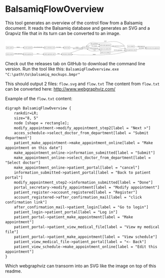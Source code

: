 BalsamiqFlowOverview
====================

This tool generates an overview of the control flow from a Balsamiq document.
It reads the Balsamiq database and generates an SVG and a Grapviz file that in its turn can be converted to an image.

[![cover_photo](https://github.com/EmileSonneveld/BalsamiqFlowOverview/blob/master/example_grapviz.svg)](https://gitcdn.link/repo/EmileSonneveld/BalsamiqFlowOverview/master/example_grapviz.svg)

Check out the releases tab on GitHub to download the command line version.
Run the tool like this:
```BalsamiqFlowOverview.exe "C:\path\to\balsamiq_mockups.bmpr"```

This should output 2 files: `flow.svg` and `flow.txt`
The content from `flow.txt` can be converted here: http://www.webgraphviz.com/

Example of the `flow.txt` content:
```
digraph BalsamiqFlowOverview {
	rankdir=LR;
	size="8, 5"
	node [shape = rectangle];
	modify_appointment->modify_appointment_step2[label = "Next >"]
	acces_schedule->select_doctor_from_department[label = "Submit department"]
	patient_make_appointment->make_appointment_online[label = "Make appointment on this date"]
	make_appointment_online->information_submitted[label = "Submit"]
	make_appointment_online->select_doctor_from_department[label = "Select doctor"]
	make_appointment_online->patient_portal[label = "cancel"]
	information_submitted->patient_portal[label = "Back to patient portal"]
	modify_appointment_step2->information_submitted[label = "Done"]
	portal_secretary->modify_appointment[label = "Modify appointment"]
	patient_register->account_registered[label = "Register"]
	account_registered->after_confirmation_mail[label = "click confirmation link"]
	after_confirmation_mail->patient_login[label = "Go to login"]
	patient_login->patient_portal[label = "Log in"]
	patient_portal->patient_make_appointment[label = "Make appointment"]
	patient_portal->patient_view_medical_file[label = "View my medical file"]
	patient_portal->patient_make_appointment[label = "View schedule"]
	patient_view_medical_file->patient_portal[label = "<- Back"]
	patient_view_schedule->make_appointment_online[label = "Edit this appointment"]
}
```
Which webgraphviz can transorm into an SVG like the image on top of this readme.
